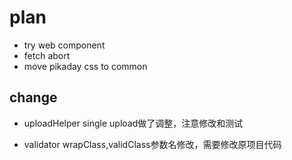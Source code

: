 # plan

* try web component
* fetch abort
* move pikaday css to common



## change

* uploadHelper single upload做了调整，注意修改和测试

* validator wrapClass,validClass参数名修改，需要修改原项目代码